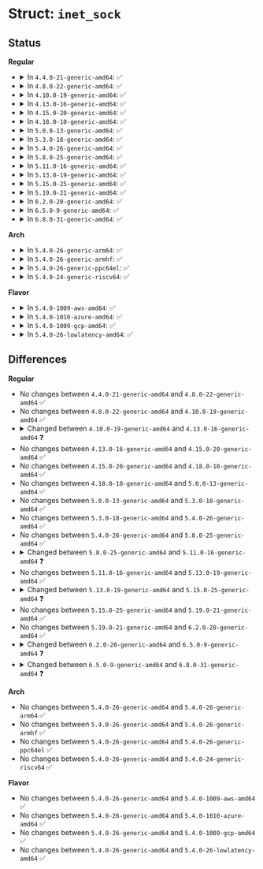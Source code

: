 # Struct: <code>inet_sock</code>

## Status
<b>Regular</b>
<ul>
<li>
<details>
<summary>In <code>4.4.0-21-generic-amd64</code>: ✅</summary>

```c
struct inet_sock {
    struct sock sk;
    struct ipv6_pinfo * pinet6;
    __be32 inet_saddr;
    __s16 uc_ttl;
    __u16 cmsg_flags;
    __be16 inet_sport;
    __u16 inet_id;
    struct ip_options_rcu * inet_opt;
    int rx_dst_ifindex;
    __u8 tos;
    __u8 min_ttl;
    __u8 mc_ttl;
    __u8 pmtudisc;
    __u8 recverr;
    __u8 is_icsk;
    __u8 freebind;
    __u8 hdrincl;
    __u8 mc_loop;
    __u8 transparent;
    __u8 mc_all;
    __u8 nodefrag;
    __u8 bind_address_no_port;
    __u8 rcv_tos;
    __u8 convert_csum;
    int uc_index;
    int mc_index;
    __be32 mc_addr;
    struct ip_mc_socklist * mc_list;
    struct inet_cork_full cork;
}
```
</details>
</li>
<li>
<details>
<summary>In <code>4.8.0-22-generic-amd64</code>: ✅</summary>

```c
struct inet_sock {
    struct sock sk;
    struct ipv6_pinfo * pinet6;
    __be32 inet_saddr;
    __s16 uc_ttl;
    __u16 cmsg_flags;
    __be16 inet_sport;
    __u16 inet_id;
    struct ip_options_rcu * inet_opt;
    int rx_dst_ifindex;
    __u8 tos;
    __u8 min_ttl;
    __u8 mc_ttl;
    __u8 pmtudisc;
    __u8 recverr;
    __u8 is_icsk;
    __u8 freebind;
    __u8 hdrincl;
    __u8 mc_loop;
    __u8 transparent;
    __u8 mc_all;
    __u8 nodefrag;
    __u8 bind_address_no_port;
    __u8 rcv_tos;
    __u8 convert_csum;
    int uc_index;
    int mc_index;
    __be32 mc_addr;
    struct ip_mc_socklist * mc_list;
    struct inet_cork_full cork;
}
```
</details>
</li>
<li>
<details>
<summary>In <code>4.10.0-19-generic-amd64</code>: ✅</summary>

```c
struct inet_sock {
    struct sock sk;
    struct ipv6_pinfo * pinet6;
    __be32 inet_saddr;
    __s16 uc_ttl;
    __u16 cmsg_flags;
    __be16 inet_sport;
    __u16 inet_id;
    struct ip_options_rcu * inet_opt;
    int rx_dst_ifindex;
    __u8 tos;
    __u8 min_ttl;
    __u8 mc_ttl;
    __u8 pmtudisc;
    __u8 recverr;
    __u8 is_icsk;
    __u8 freebind;
    __u8 hdrincl;
    __u8 mc_loop;
    __u8 transparent;
    __u8 mc_all;
    __u8 nodefrag;
    __u8 bind_address_no_port;
    __u8 rcv_tos;
    __u8 convert_csum;
    int uc_index;
    int mc_index;
    __be32 mc_addr;
    struct ip_mc_socklist * mc_list;
    struct inet_cork_full cork;
}
```
</details>
</li>
<li>
<details>
<summary>In <code>4.13.0-16-generic-amd64</code>: ✅</summary>

```c
struct inet_sock {
    struct sock sk;
    struct ipv6_pinfo * pinet6;
    __be32 inet_saddr;
    __s16 uc_ttl;
    __u16 cmsg_flags;
    __be16 inet_sport;
    __u16 inet_id;
    struct ip_options_rcu * inet_opt;
    int rx_dst_ifindex;
    __u8 tos;
    __u8 min_ttl;
    __u8 mc_ttl;
    __u8 pmtudisc;
    __u8 recverr;
    __u8 is_icsk;
    __u8 freebind;
    __u8 hdrincl;
    __u8 mc_loop;
    __u8 transparent;
    __u8 mc_all;
    __u8 nodefrag;
    __u8 bind_address_no_port;
    __u8 defer_connect;
    __u8 rcv_tos;
    __u8 convert_csum;
    int uc_index;
    int mc_index;
    __be32 mc_addr;
    struct ip_mc_socklist * mc_list;
    struct inet_cork_full cork;
}
```
</details>
</li>
<li>
<details>
<summary>In <code>4.15.0-20-generic-amd64</code>: ✅</summary>

```c
struct inet_sock {
    struct sock sk;
    struct ipv6_pinfo * pinet6;
    __be32 inet_saddr;
    __s16 uc_ttl;
    __u16 cmsg_flags;
    __be16 inet_sport;
    __u16 inet_id;
    struct ip_options_rcu * inet_opt;
    int rx_dst_ifindex;
    __u8 tos;
    __u8 min_ttl;
    __u8 mc_ttl;
    __u8 pmtudisc;
    __u8 recverr;
    __u8 is_icsk;
    __u8 freebind;
    __u8 hdrincl;
    __u8 mc_loop;
    __u8 transparent;
    __u8 mc_all;
    __u8 nodefrag;
    __u8 bind_address_no_port;
    __u8 defer_connect;
    __u8 rcv_tos;
    __u8 convert_csum;
    int uc_index;
    int mc_index;
    __be32 mc_addr;
    struct ip_mc_socklist * mc_list;
    struct inet_cork_full cork;
}
```
</details>
</li>
<li>
<details>
<summary>In <code>4.18.0-10-generic-amd64</code>: ✅</summary>

```c
struct inet_sock {
    struct sock sk;
    struct ipv6_pinfo * pinet6;
    __be32 inet_saddr;
    __s16 uc_ttl;
    __u16 cmsg_flags;
    __be16 inet_sport;
    __u16 inet_id;
    struct ip_options_rcu * inet_opt;
    int rx_dst_ifindex;
    __u8 tos;
    __u8 min_ttl;
    __u8 mc_ttl;
    __u8 pmtudisc;
    __u8 recverr;
    __u8 is_icsk;
    __u8 freebind;
    __u8 hdrincl;
    __u8 mc_loop;
    __u8 transparent;
    __u8 mc_all;
    __u8 nodefrag;
    __u8 bind_address_no_port;
    __u8 defer_connect;
    __u8 rcv_tos;
    __u8 convert_csum;
    int uc_index;
    int mc_index;
    __be32 mc_addr;
    struct ip_mc_socklist * mc_list;
    struct inet_cork_full cork;
}
```
</details>
</li>
<li>
<details>
<summary>In <code>5.0.0-13-generic-amd64</code>: ✅</summary>

```c
struct inet_sock {
    struct sock sk;
    struct ipv6_pinfo * pinet6;
    __be32 inet_saddr;
    __s16 uc_ttl;
    __u16 cmsg_flags;
    __be16 inet_sport;
    __u16 inet_id;
    struct ip_options_rcu * inet_opt;
    int rx_dst_ifindex;
    __u8 tos;
    __u8 min_ttl;
    __u8 mc_ttl;
    __u8 pmtudisc;
    __u8 recverr;
    __u8 is_icsk;
    __u8 freebind;
    __u8 hdrincl;
    __u8 mc_loop;
    __u8 transparent;
    __u8 mc_all;
    __u8 nodefrag;
    __u8 bind_address_no_port;
    __u8 defer_connect;
    __u8 rcv_tos;
    __u8 convert_csum;
    int uc_index;
    int mc_index;
    __be32 mc_addr;
    struct ip_mc_socklist * mc_list;
    struct inet_cork_full cork;
}
```
</details>
</li>
<li>
<details>
<summary>In <code>5.3.0-18-generic-amd64</code>: ✅</summary>

```c
struct inet_sock {
    struct sock sk;
    struct ipv6_pinfo * pinet6;
    __be32 inet_saddr;
    __s16 uc_ttl;
    __u16 cmsg_flags;
    __be16 inet_sport;
    __u16 inet_id;
    struct ip_options_rcu * inet_opt;
    int rx_dst_ifindex;
    __u8 tos;
    __u8 min_ttl;
    __u8 mc_ttl;
    __u8 pmtudisc;
    __u8 recverr;
    __u8 is_icsk;
    __u8 freebind;
    __u8 hdrincl;
    __u8 mc_loop;
    __u8 transparent;
    __u8 mc_all;
    __u8 nodefrag;
    __u8 bind_address_no_port;
    __u8 defer_connect;
    __u8 rcv_tos;
    __u8 convert_csum;
    int uc_index;
    int mc_index;
    __be32 mc_addr;
    struct ip_mc_socklist * mc_list;
    struct inet_cork_full cork;
}
```
</details>
</li>
<li>
<details>
<summary>In <code>5.4.0-26-generic-amd64</code>: ✅</summary>

```c
struct inet_sock {
    struct sock sk;
    struct ipv6_pinfo * pinet6;
    __be32 inet_saddr;
    __s16 uc_ttl;
    __u16 cmsg_flags;
    __be16 inet_sport;
    __u16 inet_id;
    struct ip_options_rcu * inet_opt;
    int rx_dst_ifindex;
    __u8 tos;
    __u8 min_ttl;
    __u8 mc_ttl;
    __u8 pmtudisc;
    __u8 recverr;
    __u8 is_icsk;
    __u8 freebind;
    __u8 hdrincl;
    __u8 mc_loop;
    __u8 transparent;
    __u8 mc_all;
    __u8 nodefrag;
    __u8 bind_address_no_port;
    __u8 defer_connect;
    __u8 rcv_tos;
    __u8 convert_csum;
    int uc_index;
    int mc_index;
    __be32 mc_addr;
    struct ip_mc_socklist * mc_list;
    struct inet_cork_full cork;
}
```
</details>
</li>
<li>
<details>
<summary>In <code>5.8.0-25-generic-amd64</code>: ✅</summary>

```c
struct inet_sock {
    struct sock sk;
    struct ipv6_pinfo * pinet6;
    __be32 inet_saddr;
    __s16 uc_ttl;
    __u16 cmsg_flags;
    __be16 inet_sport;
    __u16 inet_id;
    struct ip_options_rcu * inet_opt;
    int rx_dst_ifindex;
    __u8 tos;
    __u8 min_ttl;
    __u8 mc_ttl;
    __u8 pmtudisc;
    __u8 recverr;
    __u8 is_icsk;
    __u8 freebind;
    __u8 hdrincl;
    __u8 mc_loop;
    __u8 transparent;
    __u8 mc_all;
    __u8 nodefrag;
    __u8 bind_address_no_port;
    __u8 defer_connect;
    __u8 rcv_tos;
    __u8 convert_csum;
    int uc_index;
    int mc_index;
    __be32 mc_addr;
    struct ip_mc_socklist * mc_list;
    struct inet_cork_full cork;
}
```
</details>
</li>
<li>
<details>
<summary>In <code>5.11.0-16-generic-amd64</code>: ✅</summary>

```c
struct inet_sock {
    struct sock sk;
    struct ipv6_pinfo * pinet6;
    __be32 inet_saddr;
    __s16 uc_ttl;
    __u16 cmsg_flags;
    __be16 inet_sport;
    __u16 inet_id;
    struct ip_options_rcu * inet_opt;
    int rx_dst_ifindex;
    __u8 tos;
    __u8 min_ttl;
    __u8 mc_ttl;
    __u8 pmtudisc;
    __u8 recverr;
    __u8 is_icsk;
    __u8 freebind;
    __u8 hdrincl;
    __u8 mc_loop;
    __u8 transparent;
    __u8 mc_all;
    __u8 nodefrag;
    __u8 bind_address_no_port;
    __u8 recverr_rfc4884;
    __u8 defer_connect;
    __u8 rcv_tos;
    __u8 convert_csum;
    int uc_index;
    int mc_index;
    __be32 mc_addr;
    struct ip_mc_socklist * mc_list;
    struct inet_cork_full cork;
}
```
</details>
</li>
<li>
<details>
<summary>In <code>5.13.0-19-generic-amd64</code>: ✅</summary>

```c
struct inet_sock {
    struct sock sk;
    struct ipv6_pinfo * pinet6;
    __be32 inet_saddr;
    __s16 uc_ttl;
    __u16 cmsg_flags;
    __be16 inet_sport;
    __u16 inet_id;
    struct ip_options_rcu * inet_opt;
    int rx_dst_ifindex;
    __u8 tos;
    __u8 min_ttl;
    __u8 mc_ttl;
    __u8 pmtudisc;
    __u8 recverr;
    __u8 is_icsk;
    __u8 freebind;
    __u8 hdrincl;
    __u8 mc_loop;
    __u8 transparent;
    __u8 mc_all;
    __u8 nodefrag;
    __u8 bind_address_no_port;
    __u8 recverr_rfc4884;
    __u8 defer_connect;
    __u8 rcv_tos;
    __u8 convert_csum;
    int uc_index;
    int mc_index;
    __be32 mc_addr;
    struct ip_mc_socklist * mc_list;
    struct inet_cork_full cork;
}
```
</details>
</li>
<li>
<details>
<summary>In <code>5.15.0-25-generic-amd64</code>: ✅</summary>

```c
struct inet_sock {
    struct sock sk;
    struct ipv6_pinfo * pinet6;
    __be32 inet_saddr;
    __s16 uc_ttl;
    __u16 cmsg_flags;
    struct ip_options_rcu * inet_opt;
    __be16 inet_sport;
    __u16 inet_id;
    __u8 tos;
    __u8 min_ttl;
    __u8 mc_ttl;
    __u8 pmtudisc;
    __u8 recverr;
    __u8 is_icsk;
    __u8 freebind;
    __u8 hdrincl;
    __u8 mc_loop;
    __u8 transparent;
    __u8 mc_all;
    __u8 nodefrag;
    __u8 bind_address_no_port;
    __u8 recverr_rfc4884;
    __u8 defer_connect;
    __u8 rcv_tos;
    __u8 convert_csum;
    int uc_index;
    int mc_index;
    __be32 mc_addr;
    struct ip_mc_socklist * mc_list;
    struct inet_cork_full cork;
}
```
</details>
</li>
<li>
<details>
<summary>In <code>5.19.0-21-generic-amd64</code>: ✅</summary>

```c
struct inet_sock {
    struct sock sk;
    struct ipv6_pinfo * pinet6;
    __be32 inet_saddr;
    __s16 uc_ttl;
    __u16 cmsg_flags;
    struct ip_options_rcu * inet_opt;
    __be16 inet_sport;
    __u16 inet_id;
    __u8 tos;
    __u8 min_ttl;
    __u8 mc_ttl;
    __u8 pmtudisc;
    __u8 recverr;
    __u8 is_icsk;
    __u8 freebind;
    __u8 hdrincl;
    __u8 mc_loop;
    __u8 transparent;
    __u8 mc_all;
    __u8 nodefrag;
    __u8 bind_address_no_port;
    __u8 recverr_rfc4884;
    __u8 defer_connect;
    __u8 rcv_tos;
    __u8 convert_csum;
    int uc_index;
    int mc_index;
    __be32 mc_addr;
    struct ip_mc_socklist * mc_list;
    struct inet_cork_full cork;
}
```
</details>
</li>
<li>
<details>
<summary>In <code>6.2.0-20-generic-amd64</code>: ✅</summary>

```c
struct inet_sock {
    struct sock sk;
    struct ipv6_pinfo * pinet6;
    __be32 inet_saddr;
    __s16 uc_ttl;
    __u16 cmsg_flags;
    struct ip_options_rcu * inet_opt;
    __be16 inet_sport;
    __u16 inet_id;
    __u8 tos;
    __u8 min_ttl;
    __u8 mc_ttl;
    __u8 pmtudisc;
    __u8 recverr;
    __u8 is_icsk;
    __u8 freebind;
    __u8 hdrincl;
    __u8 mc_loop;
    __u8 transparent;
    __u8 mc_all;
    __u8 nodefrag;
    __u8 bind_address_no_port;
    __u8 recverr_rfc4884;
    __u8 defer_connect;
    __u8 rcv_tos;
    __u8 convert_csum;
    int uc_index;
    int mc_index;
    __be32 mc_addr;
    struct ip_mc_socklist * mc_list;
    struct inet_cork_full cork;
}
```
</details>
</li>
<li>
<details>
<summary>In <code>6.5.0-9-generic-amd64</code>: ✅</summary>

```c
struct inet_sock {
    struct sock sk;
    struct ipv6_pinfo * pinet6;
    __be32 inet_saddr;
    __s16 uc_ttl;
    __u16 cmsg_flags;
    struct ip_options_rcu * inet_opt;
    atomic_t inet_id;
    __be16 inet_sport;
    __u8 tos;
    __u8 min_ttl;
    __u8 mc_ttl;
    __u8 pmtudisc;
    __u8 recverr;
    __u8 is_icsk;
    __u8 freebind;
    __u8 hdrincl;
    __u8 mc_loop;
    __u8 transparent;
    __u8 mc_all;
    __u8 nodefrag;
    __u8 bind_address_no_port;
    __u8 recverr_rfc4884;
    __u8 defer_connect;
    __u8 rcv_tos;
    __u8 convert_csum;
    int uc_index;
    int mc_index;
    __be32 mc_addr;
    struct ip_mc_socklist * mc_list;
    struct inet_cork_full cork;
    struct (anon) local_port_range;
}
```
</details>
</li>
<li>
<details>
<summary>In <code>6.8.0-31-generic-amd64</code>: ✅</summary>

```c
struct inet_sock {
    struct sock sk;
    struct ipv6_pinfo * pinet6;
    long unsigned int inet_flags;
    __be32 inet_saddr;
    __s16 uc_ttl;
    __be16 inet_sport;
    struct ip_options_rcu * inet_opt;
    atomic_t inet_id;
    __u8 tos;
    __u8 min_ttl;
    __u8 mc_ttl;
    __u8 pmtudisc;
    __u8 rcv_tos;
    __u8 convert_csum;
    int uc_index;
    int mc_index;
    __be32 mc_addr;
    u32 local_port_range;
    struct ip_mc_socklist * mc_list;
    struct inet_cork_full cork;
}
```
</details>
</li>
</ul>
<b>Arch</b>
<ul>
<li>
<details>
<summary>In <code>5.4.0-26-generic-arm64</code>: ✅</summary>

```c
struct inet_sock {
    struct sock sk;
    struct ipv6_pinfo * pinet6;
    __be32 inet_saddr;
    __s16 uc_ttl;
    __u16 cmsg_flags;
    __be16 inet_sport;
    __u16 inet_id;
    struct ip_options_rcu * inet_opt;
    int rx_dst_ifindex;
    __u8 tos;
    __u8 min_ttl;
    __u8 mc_ttl;
    __u8 pmtudisc;
    __u8 recverr;
    __u8 is_icsk;
    __u8 freebind;
    __u8 hdrincl;
    __u8 mc_loop;
    __u8 transparent;
    __u8 mc_all;
    __u8 nodefrag;
    __u8 bind_address_no_port;
    __u8 defer_connect;
    __u8 rcv_tos;
    __u8 convert_csum;
    int uc_index;
    int mc_index;
    __be32 mc_addr;
    struct ip_mc_socklist * mc_list;
    struct inet_cork_full cork;
}
```
</details>
</li>
<li>
<details>
<summary>In <code>5.4.0-26-generic-armhf</code>: ✅</summary>

```c
struct inet_sock {
    struct sock sk;
    struct ipv6_pinfo * pinet6;
    __be32 inet_saddr;
    __s16 uc_ttl;
    __u16 cmsg_flags;
    __be16 inet_sport;
    __u16 inet_id;
    struct ip_options_rcu * inet_opt;
    int rx_dst_ifindex;
    __u8 tos;
    __u8 min_ttl;
    __u8 mc_ttl;
    __u8 pmtudisc;
    __u8 recverr;
    __u8 is_icsk;
    __u8 freebind;
    __u8 hdrincl;
    __u8 mc_loop;
    __u8 transparent;
    __u8 mc_all;
    __u8 nodefrag;
    __u8 bind_address_no_port;
    __u8 defer_connect;
    __u8 rcv_tos;
    __u8 convert_csum;
    int uc_index;
    int mc_index;
    __be32 mc_addr;
    struct ip_mc_socklist * mc_list;
    struct inet_cork_full cork;
}
```
</details>
</li>
<li>
<details>
<summary>In <code>5.4.0-26-generic-ppc64el</code>: ✅</summary>

```c
struct inet_sock {
    struct sock sk;
    struct ipv6_pinfo * pinet6;
    __be32 inet_saddr;
    __s16 uc_ttl;
    __u16 cmsg_flags;
    __be16 inet_sport;
    __u16 inet_id;
    struct ip_options_rcu * inet_opt;
    int rx_dst_ifindex;
    __u8 tos;
    __u8 min_ttl;
    __u8 mc_ttl;
    __u8 pmtudisc;
    __u8 recverr;
    __u8 is_icsk;
    __u8 freebind;
    __u8 hdrincl;
    __u8 mc_loop;
    __u8 transparent;
    __u8 mc_all;
    __u8 nodefrag;
    __u8 bind_address_no_port;
    __u8 defer_connect;
    __u8 rcv_tos;
    __u8 convert_csum;
    int uc_index;
    int mc_index;
    __be32 mc_addr;
    struct ip_mc_socklist * mc_list;
    struct inet_cork_full cork;
}
```
</details>
</li>
<li>
<details>
<summary>In <code>5.4.0-24-generic-riscv64</code>: ✅</summary>

```c
struct inet_sock {
    struct sock sk;
    struct ipv6_pinfo * pinet6;
    __be32 inet_saddr;
    __s16 uc_ttl;
    __u16 cmsg_flags;
    __be16 inet_sport;
    __u16 inet_id;
    struct ip_options_rcu * inet_opt;
    int rx_dst_ifindex;
    __u8 tos;
    __u8 min_ttl;
    __u8 mc_ttl;
    __u8 pmtudisc;
    __u8 recverr;
    __u8 is_icsk;
    __u8 freebind;
    __u8 hdrincl;
    __u8 mc_loop;
    __u8 transparent;
    __u8 mc_all;
    __u8 nodefrag;
    __u8 bind_address_no_port;
    __u8 defer_connect;
    __u8 rcv_tos;
    __u8 convert_csum;
    int uc_index;
    int mc_index;
    __be32 mc_addr;
    struct ip_mc_socklist * mc_list;
    struct inet_cork_full cork;
}
```
</details>
</li>
</ul>
<b>Flavor</b>
<ul>
<li>
<details>
<summary>In <code>5.4.0-1009-aws-amd64</code>: ✅</summary>

```c
struct inet_sock {
    struct sock sk;
    struct ipv6_pinfo * pinet6;
    __be32 inet_saddr;
    __s16 uc_ttl;
    __u16 cmsg_flags;
    __be16 inet_sport;
    __u16 inet_id;
    struct ip_options_rcu * inet_opt;
    int rx_dst_ifindex;
    __u8 tos;
    __u8 min_ttl;
    __u8 mc_ttl;
    __u8 pmtudisc;
    __u8 recverr;
    __u8 is_icsk;
    __u8 freebind;
    __u8 hdrincl;
    __u8 mc_loop;
    __u8 transparent;
    __u8 mc_all;
    __u8 nodefrag;
    __u8 bind_address_no_port;
    __u8 defer_connect;
    __u8 rcv_tos;
    __u8 convert_csum;
    int uc_index;
    int mc_index;
    __be32 mc_addr;
    struct ip_mc_socklist * mc_list;
    struct inet_cork_full cork;
}
```
</details>
</li>
<li>
<details>
<summary>In <code>5.4.0-1010-azure-amd64</code>: ✅</summary>

```c
struct inet_sock {
    struct sock sk;
    struct ipv6_pinfo * pinet6;
    __be32 inet_saddr;
    __s16 uc_ttl;
    __u16 cmsg_flags;
    __be16 inet_sport;
    __u16 inet_id;
    struct ip_options_rcu * inet_opt;
    int rx_dst_ifindex;
    __u8 tos;
    __u8 min_ttl;
    __u8 mc_ttl;
    __u8 pmtudisc;
    __u8 recverr;
    __u8 is_icsk;
    __u8 freebind;
    __u8 hdrincl;
    __u8 mc_loop;
    __u8 transparent;
    __u8 mc_all;
    __u8 nodefrag;
    __u8 bind_address_no_port;
    __u8 defer_connect;
    __u8 rcv_tos;
    __u8 convert_csum;
    int uc_index;
    int mc_index;
    __be32 mc_addr;
    struct ip_mc_socklist * mc_list;
    struct inet_cork_full cork;
}
```
</details>
</li>
<li>
<details>
<summary>In <code>5.4.0-1009-gcp-amd64</code>: ✅</summary>

```c
struct inet_sock {
    struct sock sk;
    struct ipv6_pinfo * pinet6;
    __be32 inet_saddr;
    __s16 uc_ttl;
    __u16 cmsg_flags;
    __be16 inet_sport;
    __u16 inet_id;
    struct ip_options_rcu * inet_opt;
    int rx_dst_ifindex;
    __u8 tos;
    __u8 min_ttl;
    __u8 mc_ttl;
    __u8 pmtudisc;
    __u8 recverr;
    __u8 is_icsk;
    __u8 freebind;
    __u8 hdrincl;
    __u8 mc_loop;
    __u8 transparent;
    __u8 mc_all;
    __u8 nodefrag;
    __u8 bind_address_no_port;
    __u8 defer_connect;
    __u8 rcv_tos;
    __u8 convert_csum;
    int uc_index;
    int mc_index;
    __be32 mc_addr;
    struct ip_mc_socklist * mc_list;
    struct inet_cork_full cork;
}
```
</details>
</li>
<li>
<details>
<summary>In <code>5.4.0-26-lowlatency-amd64</code>: ✅</summary>

```c
struct inet_sock {
    struct sock sk;
    struct ipv6_pinfo * pinet6;
    __be32 inet_saddr;
    __s16 uc_ttl;
    __u16 cmsg_flags;
    __be16 inet_sport;
    __u16 inet_id;
    struct ip_options_rcu * inet_opt;
    int rx_dst_ifindex;
    __u8 tos;
    __u8 min_ttl;
    __u8 mc_ttl;
    __u8 pmtudisc;
    __u8 recverr;
    __u8 is_icsk;
    __u8 freebind;
    __u8 hdrincl;
    __u8 mc_loop;
    __u8 transparent;
    __u8 mc_all;
    __u8 nodefrag;
    __u8 bind_address_no_port;
    __u8 defer_connect;
    __u8 rcv_tos;
    __u8 convert_csum;
    int uc_index;
    int mc_index;
    __be32 mc_addr;
    struct ip_mc_socklist * mc_list;
    struct inet_cork_full cork;
}
```
</details>
</li>
</ul>

## Differences
<b>Regular</b>
<ul>
<li>
No changes between <code>4.4.0-21-generic-amd64</code> and <code>4.8.0-22-generic-amd64</code> ✅
</li>
<li>
No changes between <code>4.8.0-22-generic-amd64</code> and <code>4.10.0-19-generic-amd64</code> ✅
</li>
<li>
<details>
<summary>Changed between <code>4.10.0-19-generic-amd64</code> and <code>4.13.0-16-generic-amd64</code> ❓</summary>
<ul>
<li>
<b>Field added. </b>
<code>__u8 defer_connect</code>
</li>
</ul>
</details>
</li>
<li>
No changes between <code>4.13.0-16-generic-amd64</code> and <code>4.15.0-20-generic-amd64</code> ✅
</li>
<li>
No changes between <code>4.15.0-20-generic-amd64</code> and <code>4.18.0-10-generic-amd64</code> ✅
</li>
<li>
No changes between <code>4.18.0-10-generic-amd64</code> and <code>5.0.0-13-generic-amd64</code> ✅
</li>
<li>
No changes between <code>5.0.0-13-generic-amd64</code> and <code>5.3.0-18-generic-amd64</code> ✅
</li>
<li>
No changes between <code>5.3.0-18-generic-amd64</code> and <code>5.4.0-26-generic-amd64</code> ✅
</li>
<li>
No changes between <code>5.4.0-26-generic-amd64</code> and <code>5.8.0-25-generic-amd64</code> ✅
</li>
<li>
<details>
<summary>Changed between <code>5.8.0-25-generic-amd64</code> and <code>5.11.0-16-generic-amd64</code> ❓</summary>
<ul>
<li>
<b>Field added. </b>
<code>__u8 recverr_rfc4884</code>
</li>
</ul>
</details>
</li>
<li>
No changes between <code>5.11.0-16-generic-amd64</code> and <code>5.13.0-19-generic-amd64</code> ✅
</li>
<li>
<details>
<summary>Changed between <code>5.13.0-19-generic-amd64</code> and <code>5.15.0-25-generic-amd64</code> ❓</summary>
<ul>
<li>
<b>Field removed. </b>
<code>int rx_dst_ifindex</code>
</li>
</ul>
</details>
</li>
<li>
No changes between <code>5.15.0-25-generic-amd64</code> and <code>5.19.0-21-generic-amd64</code> ✅
</li>
<li>
No changes between <code>5.19.0-21-generic-amd64</code> and <code>6.2.0-20-generic-amd64</code> ✅
</li>
<li>
<details>
<summary>Changed between <code>6.2.0-20-generic-amd64</code> and <code>6.5.0-9-generic-amd64</code> ❓</summary>
<ul>
<li>
<b>Field added. </b>
<code>struct (anon) local_port_range</code>
</li>
<li>
<b>Field type changed. </b>
<code>__u16 inet_id</code> ➡️ <code>atomic_t inet_id</code>
</li>
</ul>
</details>
</li>
<li>
<details>
<summary>Changed between <code>6.5.0-9-generic-amd64</code> and <code>6.8.0-31-generic-amd64</code> ❓</summary>
<ul>
<li>
<b>Field added. </b>
<code>long unsigned int inet_flags</code>
</li>
<li>
<b>Field removed. </b>
<code>__u16 cmsg_flags</code>
</li>
<li>
<b>Field removed. </b>
<code>__u8 recverr</code>
</li>
<li>
<b>Field removed. </b>
<code>__u8 is_icsk</code>
</li>
<li>
<b>Field removed. </b>
<code>__u8 freebind</code>
</li>
<li>
<b>Field removed. </b>
<code>__u8 hdrincl</code>
</li>
<li>
<b>Field removed. </b>
<code>__u8 mc_loop</code>
</li>
<li>
<b>Field removed. </b>
<code>__u8 transparent</code>
</li>
<li>
<b>Field removed. </b>
<code>__u8 mc_all</code>
</li>
<li>
<b>Field removed. </b>
<code>__u8 nodefrag</code>
</li>
<li>
<b>Field removed. </b>
<code>__u8 bind_address_no_port</code>
</li>
<li>
<b>Field removed. </b>
<code>__u8 recverr_rfc4884</code>
</li>
<li>
<b>Field removed. </b>
<code>__u8 defer_connect</code>
</li>
<li>
<b>Field type changed. </b>
<code>struct (anon) local_port_range</code> ➡️ <code>u32 local_port_range</code>
</li>
</ul>
</details>
</li>
</ul>
<b>Arch</b>
<ul>
<li>
No changes between <code>5.4.0-26-generic-amd64</code> and <code>5.4.0-26-generic-arm64</code> ✅
</li>
<li>
No changes between <code>5.4.0-26-generic-amd64</code> and <code>5.4.0-26-generic-armhf</code> ✅
</li>
<li>
No changes between <code>5.4.0-26-generic-amd64</code> and <code>5.4.0-26-generic-ppc64el</code> ✅
</li>
<li>
No changes between <code>5.4.0-26-generic-amd64</code> and <code>5.4.0-24-generic-riscv64</code> ✅
</li>
</ul>
<b>Flavor</b>
<ul>
<li>
No changes between <code>5.4.0-26-generic-amd64</code> and <code>5.4.0-1009-aws-amd64</code> ✅
</li>
<li>
No changes between <code>5.4.0-26-generic-amd64</code> and <code>5.4.0-1010-azure-amd64</code> ✅
</li>
<li>
No changes between <code>5.4.0-26-generic-amd64</code> and <code>5.4.0-1009-gcp-amd64</code> ✅
</li>
<li>
No changes between <code>5.4.0-26-generic-amd64</code> and <code>5.4.0-26-lowlatency-amd64</code> ✅
</li>
</ul>
